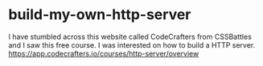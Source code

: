 # build-my-own-http-server

I have stumbled across this website called CodeCrafters from CSSBattles and I saw this free course. I was interested on how to build a HTTP server. https://app.codecrafters.io/courses/http-server/overview
